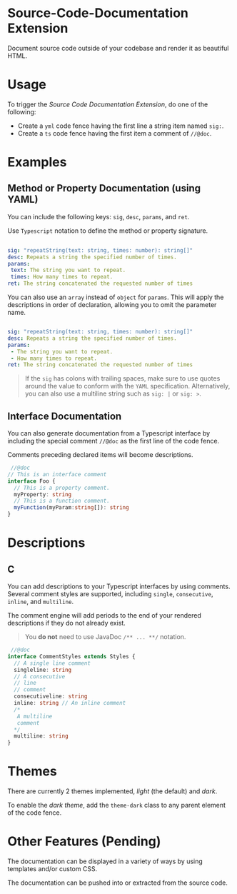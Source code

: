 # Source-Code-Documentation Extension

Document source code outside of your codebase and render it as beautiful HTML.

# Usage

To trigger the *Source Code Documentation Extension*, do one of the following:
* Create a `yml` code fence having the first line a string item named `sig:`.
* Create a `ts` code fence having the first item a comment of `//@doc`.

# Examples
## Method or Property Documentation (using YAML)

You can include the following keys: `sig`, `desc`, `params`, and `ret`.

Use `Typescript` notation to define the method or property signature.  

```yml
 
sig: "repeatString(text: string, times: number): string[]"
desc: Repeats a string the specified number of times.
params:
 text: The string you want to repeat.
 times: How many times to repeat.
ret: The string concatenated the requested number of times
```

You can also use an 	`array` instead of `object` for `params`.  This will apply the descriptions in order of declaration, allowing you to omit the parameter name.

```yml

sig: "repeatString(text: string, times: number): string[]"
desc: Repeats a string the specified number of times.
params:
 - The string you want to repeat.
 - How many times to repeat.
ret: The string concatenated the requested number of times
```

> If the `sig` has colons with trailing spaces, make sure to use quotes around the value to conform with the 	`YAML` specification.  Alternatively, you can also use a multiline string such as `sig: |` or `sig: >`.

## Interface Documentation
You can also generate documentation from a Typescript interface by including the special comment `//@doc` as the first line of the code fence.

Comments preceding declared items will become descriptions.
```ts
 //@doc
// This is an interface comment
interface Foo {
  // This is a property comment.
  myProperty: string
  // This is a function comment.
  myFunction(myParam:string[]): string
}
```

# Descriptions
## C
You can add descriptions to your Typescript interfaces by using comments.
Several comment styles are supported, including  `single`, `consecutive`, `inline`, and `multiline`.

The comment engine will add periods to the end of your rendered descriptions if they do not already exist.

> You **do not** need to use JavaDoc `/** ... **/` notation.

```ts
 //@doc
interface CommentStyles extends Styles {
  // A single line comment
  singleline: string
  // A consecutive
  // line
  // comment
  consecutiveline: string
  inline: string // An inline comment
  /*
   A multiline
   comment
  */
  multiline: string
}
```

# Themes
There are currently 2 themes implemented, *light* (the default) and *dark*.

To enable the *dark theme*, add the `theme-dark` class to any parent element of the code fence.

# Other Features (Pending)
The documentation can be displayed in a variety of ways by using templates and/or custom CSS.

The documentation can be pushed into or extracted from the source code.

<!--stackedit_data:
eyJoaXN0b3J5IjpbOTg0ODc4MTQ4LC0xODg3NDE4MTI5LC0xMD
M0NjM4NjI1LC0xODg3NDE4MTI5LDI2MTU2ODMyNiw1NzM0NTk4
ODgsLTczNTI5NTUyOCwxNjQzOTEyOTI4LDExNjIwOTcxNzgsLT
E2NDIyODY2MDUsMTA0MDQ1OTU1MywxODIyNzQxODc0LC0yMTQx
NzU5NDAsLTE5OTE5NTU3NTIsMTA5OTQ0MzkwLDEzMDk1NTE4Mi
wyMzc5NjQ5NTEsLTkxOTkwMTM4MSw1MDEyNTQyMTUsLTEwNDEy
NTA3MTZdfQ==
-->
